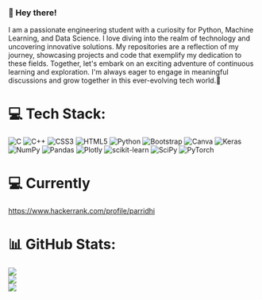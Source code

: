 ### 👋 Hey there!
I am a passionate engineering student with a curiosity for Python, Machine Learning, and Data Science.
I love diving into the realm of technology and uncovering innovative solutions. My repositories are a reflection of my journey, showcasing projects and code that exemplify my dedication to these fields. Together, let's embark on an exciting adventure of continuous learning and exploration.
I'm always eager to engage in meaningful discussions and grow together in this ever-evolving tech world.🚀

# 💻 Tech Stack:
![C](https://img.shields.io/badge/c-%2300599C.svg?style=flat&logo=c&logoColor=white) ![C++](https://img.shields.io/badge/c++-%2300599C.svg?style=flat&logo=c%2B%2B&logoColor=white) ![CSS3](https://img.shields.io/badge/css3-%231572B6.svg?style=flat&logo=css3&logoColor=white) ![HTML5](https://img.shields.io/badge/html5-%23E34F26.svg?style=flat&logo=html5&logoColor=white) ![Python](https://img.shields.io/badge/python-3670A0?style=flat&logo=python&logoColor=ffdd54) ![Bootstrap](https://img.shields.io/badge/bootstrap-%23563D7C.svg?style=flat&logo=bootstrap&logoColor=white) ![Canva](https://img.shields.io/badge/Canva-%2300C4CC.svg?style=flat&logo=Canva&logoColor=white) ![Keras](https://img.shields.io/badge/Keras-%23D00000.svg?style=flat&logo=Keras&logoColor=white) ![NumPy](https://img.shields.io/badge/numpy-%23013243.svg?style=flat&logo=numpy&logoColor=white) ![Pandas](https://img.shields.io/badge/pandas-%23150458.svg?style=flat&logo=pandas&logoColor=white) ![Plotly](https://img.shields.io/badge/Plotly-%233F4F75.svg?style=flat&logo=plotly&logoColor=white) ![scikit-learn](https://img.shields.io/badge/scikit--learn-%23F7931E.svg?style=flat&logo=scikit-learn&logoColor=white) ![SciPy](https://img.shields.io/badge/SciPy-%230C55A5.svg?style=flat&logo=scipy&logoColor=%white) ![PyTorch](https://img.shields.io/badge/PyTorch-%23EE4C2C.svg?style=flat&logo=PyTorch&logoColor=white)

# 💻 Currently
https://www.hackerrank.com/profile/parridhi

# 📊 GitHub Stats:
![](https://github-readme-stats.vercel.app/api?username=parridhi&theme=dark&hide_border=false&include_all_commits=false&count_private=false)<br/>
![](https://github-readme-streak-stats.herokuapp.com/?user=parridhi&theme=dark&hide_border=false)<br/>
![](https://github-readme-stats.vercel.app/api/top-langs/?username=parridhi&theme=dark&hide_border=false&include_all_commits=false&count_private=false&layout=compact)
